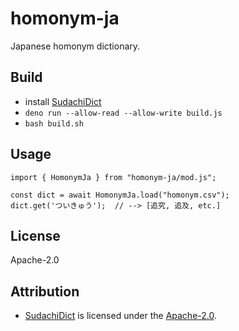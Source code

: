 # homonym-ja

Japanese homonym dictionary.

## Build

- install [SudachiDict](https://github.com/WorksApplications/SudachiDict)
- `deno run --allow-read --allow-write build.js`
- `bash build.sh`

## Usage

```
import { HomonymJa } from "homonym-ja/mod.js";

const dict = await HomonymJa.load("homonym.csv");
dict.get('ついきゅう');  // --> [追究, 追及, etc.]
```

## License

Apache-2.0

## Attribution

- [SudachiDict](https://github.com/WorksApplications/SudachiDict) is licensed
  under the [Apache-2.0](http://www.apache.org/licenses/LICENSE-2.0).
